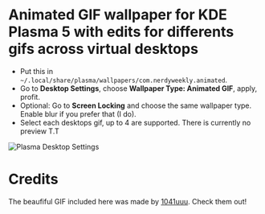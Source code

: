 # Animated GIF wallpaper for KDE Plasma 5 with edits for differents gifs across virtual desktops

- Put this in `~/.local/share/plasma/wallpapers/com.nerdyweekly.animated`.
- Go to **Desktop Settings**, choose **Wallpaper Type: Animated GIF**, apply, profit.
- Optional: Go to **Screen Locking** and choose the same wallpaper type. Enable blur if you prefer
  that (I do).
- Select each desktops gif, up to 4 are supported. There is currently no preview T.T

![Plasma Desktop Settings](settings.png)


# Credits

The beaufiful GIF included here was made by [1041uuu](https://www.patreon.com/1041uuu). Check them
out!
